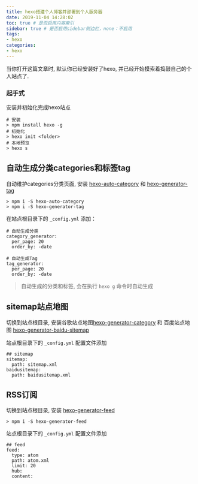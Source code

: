 ```yaml
---
title: hexo搭建个人博客并部署到个人服务器
date: 2019-11-04 14:28:02
toc: true # 是否启用内容索引
sidebar: true # 是否启用sidebar侧边栏，none：不启用
tags: 
- hexo
categories:
- hexo
---
```


当你打开这篇文章时, 默认你已经安装好了hexo, 并已经开始摸索着捣鼓自己的个人站点了.

### 起手式

安装并初始化完成hexo站点

```shell
# 安装
> npm install hexo -g
# 初始化
> hexo init <folder>
# 本地预览
> hexo s
```

## 自动生成分类categories和标签tag

自动维护categories分类页面, 安装 [hexo-auto-category](https://github.com/xu-song/hexo-auto-category) 和 [hexo-generator-tag](https://github.com/hexojs/hexo-generator-tag)

```
> npm i -S hexo-auto-category
> npm i -S hexo-generator-tag
```

在站点根目录下的 `_config.yml` 添加：

```
# 自动生成分类
category_generator:
  per_page: 20
  order_by: -date

# 自动生成Tag
tag_generator:
  per_page: 20
  order_by: -date
```

> 自动生成的分类和标签, 会在执行 `hexo g` 命令时自动生成

## sitemap站点地图

切换到站点根目录, 安装谷歌站点地图[hexo-generator-category](https://github.com/hexojs/hexo-generator-category) 和 百度站点地图 [hexo-generator-baidu-sitemap](https://github.com/coneycode/hexo-generator-baidu-sitemap)

站点根目录下的 `_config.yml` 配置文件添加

```
## sitemap
sitemap:
  path: sitemap.xml
baidusitemap:
  path: baidusitemap.xml
```


## RSS订阅

切换到站点根目录, 安装 [hexo-generator-feed](https://github.com/hexojs/hexo-generator-feed)

```
> npm i -S hexo-generator-feed
```

站点根目录下的 `_config.yml` 配置文件添加

```
## feed   
feed:
  type: atom
  path: atom.xml
  limit: 20
  hub:
  content:
```